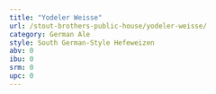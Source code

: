 ```yaml
---
title: "Yodeler Weisse"
url: /stout-brothers-public-house/yodeler-weisse/
category: German Ale
style: South German-Style Hefeweizen
abv: 0
ibu: 0
srm: 0
upc: 0
---
```


